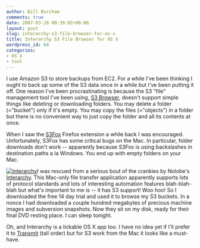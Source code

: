```yaml
---
author: Bill Burcham
comments: true
date: 2007-03-28 00:39:02+00:00
layout: post
slug: interarchy-s3-file-browser-for-os-x
title: Interarchy S3 File Browser for OS X
wordpress_id: 64
categories:
- OS X
- tool
---
```


I use Amazon S3 to store backups from EC2. For a while I've been thinking I ought to back up some of the S3 data once in a while but I've been putting it off. One reason I've been procrastinating is because the S3 "file" management tool I've been using, [S3 Browser](http://people.no-distance.net/ol/software/s3/), doesn't support simple things like deleting or downloading folders. You may delete a folder (="bucket") only if it's empty. You may copy the files (="objects") in a folder but there is no convenient way to just copy the folder and all its contents at once.  
  
When I saw the [S3Fox](https://addons.mozilla.org/en-US/firefox/addon/3247) Firefox extension a while back I was encouraged. Unfortunately, S3Fox has some critical bugs on the Mac. In particular, folder downloads don't work -- apparently because S3Fox is using backslashes in destination paths a la Windows. You end up with empty folders on your Mac.  
  
[![Interarchy](http://nolobe.com/img/interarchyicon.png)](http://nolobe.com/interarchy/)I was rescued from a serious bout of the crankies by Nolobe's [Interarchy](http://nolobe.com/interarchy/). This Mac-only file transfer application apparently supports lots of protocol standards and lots of interesting automation features blah-blah-blah but what's important to me is -- it has S3 support! Woo hoo! So I downloaded the free 14 day trial and used it to browse my S3 buckets. In a nonce I had downloaded a couple hundred megabytes of precious machine images and subversion snapshots. Now they sit on my disk, ready for their final DVD resting place. I can sleep tonight.  
  
Oh, and Interarchy is a lickable OS X app too. I have no idea yet if I'll prefer it to [Transmit](http://www.panic.com/transmit/) (tall order) but for S3 work from the Mac it looks like a must-have.

